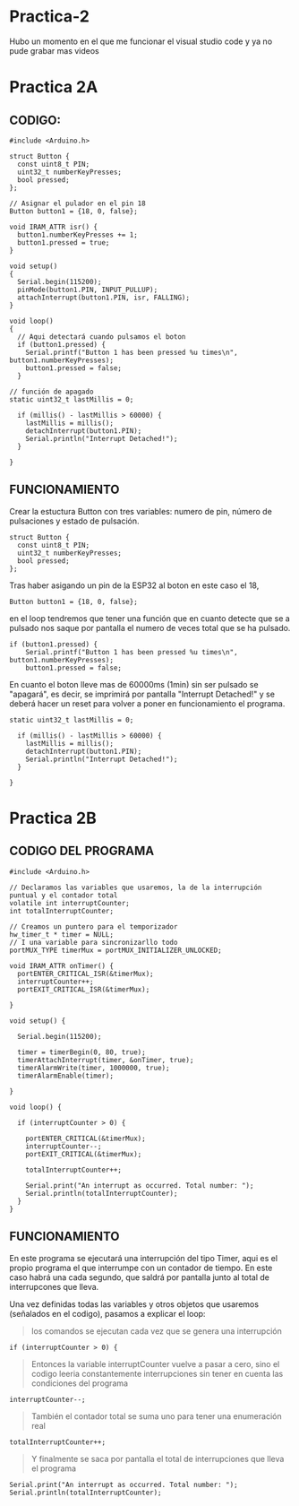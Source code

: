 # Practica-2

Hubo un momento en el que me funcionar el visual studio code y ya no pude grabar mas videos 

# Practica 2A

## CODIGO:

```
#include <Arduino.h>

struct Button {
  const uint8_t PIN;
  uint32_t numberKeyPresses;
  bool pressed;
};

// Asignar el pulador en el pin 18
Button button1 = {18, 0, false};

void IRAM_ATTR isr() {
  button1.numberKeyPresses += 1;
  button1.pressed = true;
}

void setup() 
{
  Serial.begin(115200);
  pinMode(button1.PIN, INPUT_PULLUP);
  attachInterrupt(button1.PIN, isr, FALLING);
}

void loop() 
{ 
  // Aqui detectará cuando pulsamos el boton
  if (button1.pressed) {
    Serial.printf("Button 1 has been pressed %u times\n", button1.numberKeyPresses);
    button1.pressed = false;
  }

// función de apagado
static uint32_t lastMillis = 0;

  if (millis() - lastMillis > 60000) {
    lastMillis = millis();
    detachInterrupt(button1.PIN);
    Serial.println("Interrupt Detached!");
  }

}

```

## FUNCIONAMIENTO

Crear la estuctura Button con tres variables: numero de pin, número de pulsaciones y estado de pulsación.
```
struct Button {
  const uint8_t PIN;
  uint32_t numberKeyPresses;
  bool pressed;
};
```

Tras haber asigando un pin de la ESP32 al boton en este caso el 18,
```
Button button1 = {18, 0, false};
```
en el loop tendremos que tener una función que en cuanto detecte que se a pulsado nos saque por pantalla el numero de veces total que se ha pulsado.
```
if (button1.pressed) {
    Serial.printf("Button 1 has been pressed %u times\n", button1.numberKeyPresses);
    button1.pressed = false;
```
En cuanto el boton lleve mas de 60000ms (1min) sin ser pulsado se "apagará", es decir, se imprimirá por pantalla "Interrupt Detached!" y se deberá hacer un reset para volver a poner en funcionamiento el programa.
```
static uint32_t lastMillis = 0;

  if (millis() - lastMillis > 60000) {
    lastMillis = millis();
    detachInterrupt(button1.PIN);
    Serial.println("Interrupt Detached!");
  }

}
```

# Practica 2B

## CODIGO DEL PROGRAMA
```
#include <Arduino.h>

// Declaramos las variables que usaremos, la de la interrupción puntual y el contador total
volatile int interruptCounter;
int totalInterruptCounter;

// Creamos un puntero para el temporizador 
hw_timer_t * timer = NULL;
// I una variable para sincronizarllo todo
portMUX_TYPE timerMux = portMUX_INITIALIZER_UNLOCKED;
 
void IRAM_ATTR onTimer() {
  portENTER_CRITICAL_ISR(&timerMux);
  interruptCounter++;
  portEXIT_CRITICAL_ISR(&timerMux);
 
}
 
void setup() {
 
  Serial.begin(115200);
 
  timer = timerBegin(0, 80, true);
  timerAttachInterrupt(timer, &onTimer, true);
  timerAlarmWrite(timer, 1000000, true);
  timerAlarmEnable(timer);
 
}
 
void loop() {
 
  if (interruptCounter > 0) {
 
    portENTER_CRITICAL(&timerMux);
    interruptCounter--;
    portEXIT_CRITICAL(&timerMux);
 
    totalInterruptCounter++;
 
    Serial.print("An interrupt as occurred. Total number: ");
    Serial.println(totalInterruptCounter);
  }
}
```

## FUNCIONAMIENTO

En este programa se ejecutará una interrupción del tipo Timer, aqui es el propio programa el que interrumpe con un contador de tiempo. En este caso habrá una cada segundo, que saldrá por pantalla junto al total de interrupcones que lleva.

Una vez definidas todas las variables y otros objetos que usaremos (señalados en el codigo), pasamos a explicar el loop:

> los comandos se ejecutan cada vez que se genera una interrupción
```
if (interruptCounter > 0) {
```
> Entonces la variable interruptCounter vuelve a pasar a cero, sino el codigo leeria constantemente interrupciones sin tener en cuenta las condiciones del programa
```
interruptCounter--;
```
> También el contador total se suma uno para tener una enumeración real
```
totalInterruptCounter++;
```
> Y finalmente se saca por pantalla el total de interrupciones que lleva el programa 
```
Serial.print("An interrupt as occurred. Total number: ");
Serial.println(totalInterruptCounter);
```
